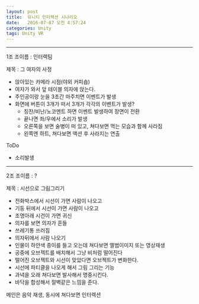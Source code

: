 ```yaml
---
layout: post
title:  유니티 인터렉션 시나리오
date:   2016-07-07 오전 4:57:24 
categories: Unity
tags: Unity VR
---
```


- - -
1조 조이름 : 인터랙팀

제목 : 그 여자의 사정

- 앉아있는 카메라 시점(야외 커피숍)
- 여자가 와서 앞 테이블 의자에 앉는다.
- 주인공이랑 눈을 3초간 마주치면 이벤트가 발생
- 화면에 버튼이 3개가 떠서 3개가 각각의 이벤트가 발생?
	- 칭찬/비난/노코멘트 하면 이벤트 발생하여 장면이 전환
	- 끝나면 좌/우에서 소리가 발생
	- 오른쪽을 보면 술병이 떠 있고, 쳐다보면 먹는 모습과 함께 사라짐
	- 왼쪽엔 하트, 쳐다보면 액션 후 사라지는 연출

ToDo 

-  소리발생

- - -

2조 조이름 : ? 

제목 : 시선으로 그림그리기

- 전화박스에서 시선이 가면 사람이 나오고
- 기둥 뒤에서 시선이 가면 사람이 나오고
- 조명아래 시건이 가면 귀신  
- 의자를 보면 의자가 흔들
- 쓰레기통 쓰러짐
- 의자뒤에서 사람 나오기
- 인물이 하얀색 종이를 들고 오는데 쳐다보면 앨범이미지 또는 영상재생
- 공중에 오브젝트를 배치해서 그냥 비처럼 떨어진다
- 떨어진 오브젝트와 시선이 맞았다면 오브젝트가 변화한다.
- 시선에 파티클을 나오게 해서 그림 그리는 기능
- 과녁을 오래 쳐다보면 발사해서 명중시킨다.
- 바닥을 합성해서 절벽같은 느낌을 준다. 

메인은 음악 재생, 동시에 쳐다보면 인터렉션 